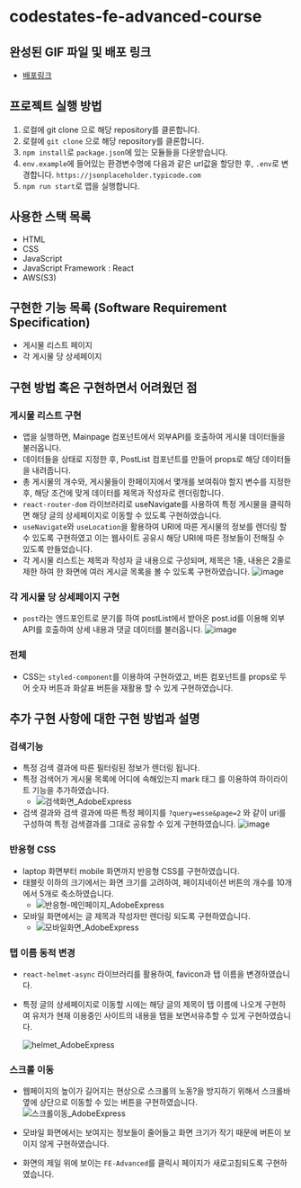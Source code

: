 # codestates-fe-advanced-course

## 완성된 GIF 파일 및 배포 링크

- [배포링크](http://fe-advanced-robin14dev.s3-website.ap-northeast-2.amazonaws.com/)

## 프로젝트 실행 방법

1. 로컬에 git clone 으로 해당 repository를 클론합니다.
1. 로컬에 `git clone` 으로 해당 repository를 클론합니다.
1. `npm install`로 `package.json`에 있는 모듈들을 다운받습니다.
1. `env.example`에 들어있는 환경변수명에 다음과 같은 url값을 할당한 후, `.env`로 변경합니다.
   `https://jsonplaceholder.typicode.com`
1. `npm run start`로 앱을 실행합니다.

## 사용한 스택 목록

- HTML
- CSS
- JavaScript
- JavaScript Framework : React
- AWS(S3)

## 구현한 기능 목록 (Software Requirement Specification)

- 게시물 리스트 페이지
- 각 게시물 당 상세페이지

## 구현 방법 혹은 구현하면서 어려웠던 점

### 게시물 리스트 구현

- 앱을 실행하면, Mainpage 컴포넌트에서 외부API를 호출하여 게시물 데이터들을 불러옵니다.
- 데이터들을 상태로 지정한 후, PostList 컴포넌트를 만들어 props로 해당 데이터들을 내려줍니다.
- 총 게시물의 개수와, 게시물들이 한페이지에서 몇개를 보여줘야 할지 변수를 지정한 후, 해당 조건에 맞게 데이터를 제목과 작성자로 렌더링합니다.
- `react-router-dom` 라이브러리로 useNavigate를 사용하여 특정 게시물을 클릭하면 해당 글의 상세페이지로 이동할 수 있도록 구현하였습니다.
- `useNavigate`와 `useLocation`을 활용하여 URI에 따른 게시물의 정보를 렌더링 할 수 있도록 구현하였고 이는 웹사이트 공유시 해당 URI에 따른
  정보들이 전해질 수 있도록 만들었습니다.
- 각 게시물 리스트는 제목과 작성자 글 내용으로 구성되며, 제목은 1줄, 내용은 2줄로 제한 하여 한 화면에 여러 게시글 목록을 볼 수 있도록 구현하였습니다.
  ![image](https://user-images.githubusercontent.com/95751232/183092782-93f8133e-2e27-4fa5-8384-15da2b1e39b6.png)

### 각 게시물 당 상세페이지 구현

- `post`라는 엔드포인트로 분기를 하여 postList에서 받아온 post.id를 이용해 외부API를 호출하여 상세 내용과 댓글 데이터를 불러옵니다.
  ![image](https://user-images.githubusercontent.com/95751232/183093209-7e02124d-3955-4a56-b02e-9501f1ee4b04.png)

### 전체

- CSS는 `styled-component`를 이용하여 구현하였고, 버튼 컴포넌트를 props로 두어 숫자 버튼과 화살표 버튼을 재활용 할 수 있게 구현하였습니다.

## 추가 구현 사항에 대한 구현 방법과 설명

### 검색기능

- 특정 검색 결과에 따른 필터링된 정보가 렌더링 됩니다.
- 특정 검색어가 게시물 목록에 어디에 속해있는지 mark 태그 를 이용하여 하이라이트 기능을 추가하였습니다.
  - ![검색화면_AdobeExpress](https://user-images.githubusercontent.com/95751232/183073760-95a42657-8808-498f-806b-094256a4b782.gif)
- 검색 결과와 검색 결과에 따른 특정 페이지를 `?query=esse&page=2` 와 같이 uri를 구성하여 특정 검색결과를 그대로 공유할 수 있게 구현하였습니다.
  ![image](https://user-images.githubusercontent.com/95751232/183094177-1103435b-4923-412a-9c0f-decd60a04e5b.png)

### 반응형 CSS

- laptop 화면부터 mobile 화면까지 반응형 CSS를 구현하였습니다.
- 태블릿 이하의 크기에서는 화면 크기를 고려하여, 페이지네이션 버튼의 개수를 10개에서 5개로 축소하였습니다.
  - ![반응형-메인페이지_AdobeExpress](https://user-images.githubusercontent.com/95751232/183074897-ddbc4dac-4d00-4681-a0c5-6250b2f5917c.gif)
- 모바일 화면에서는 글 제목과 작성자만 렌더링 되도록 구현하였습니다.
  - ![모바일화면_AdobeExpress](https://user-images.githubusercontent.com/95751232/183074160-0a370fda-935a-4635-816c-f24d930a75fa.gif)

### 탭 이름 동적 변경

- `react-helmet-async` 라이브러리를 활용하여, favicon과 탭 이름을 변경하였습니다.
- 특정 글의 상세페이지로 이동할 시에는 해당 글의 제목이 탭 이름에 나오게 구현하여 유저가 현재 이용중인 사이트의 내용을 탭을 보면서유추할 수 있게 구현하였습니다.

  ![helmet_AdobeExpress](https://user-images.githubusercontent.com/95751232/183076027-56bde2db-14b5-4674-a4d0-70b7b21d7699.gif)

### 스크롤 이동

- 웹페이지의 높이가 길어지는 현상으로 스크롤의 노동?을 방지하기 위해서 스크롤바 옆에 상단으로 이동할 수 있는 버튼을 구현하였습니다.
  ![스크롤이동_AdobeExpress](https://user-images.githubusercontent.com/95751232/183076587-1cf7dc1d-7a24-44fc-80bb-93da61478301.gif)
- 모바일 화면에서는 보여지는 정보들이 줄어들고 화면 크기가 작기 때문에 버튼이 보이지 않게 구현하였습니다.

- 화면의 제일 위에 보이는 `FE-Advanced`를 클릭시 페이지가 새로고침되도록 구현하였습니다.

